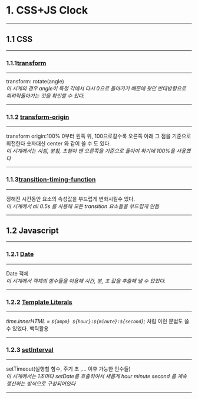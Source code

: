 # 1. CSS+JS Clock

---

## 1.1 CSS

---

### 1.1.1[transform](https://www.w3schools.com/cssref/css3_pr_transform.asp)

---

transform: rotate(angle)  
_이 시계의 경우 angle이 특정 각에서 다시 0으로 돌아가기 때문에 왓던 반대방향으로 휘리릭돌아가는 것을 확인할 수 있다._

---

### 1.1.2 [transform-origin](https://developer.mozilla.org/en-US/docs/Web/CSS/transform-origin)

---

transform origin:100%
0부터 왼쪽 위, 100으로갈수록 오른쪽 아래 그 점을 기준으로 회전한다 숫자대신 center 와 같이 쓸 수 도 있다.  
_이 시계에서는 시침, 분침, 초침이 맨 오른쪽을 기준으로 돌아야 하기에 100%을 사용했다_

---

### 1.1.3[transition-timing-function](http://tcpschool.com/css/css3_transform_transition)

---

정해진 시간동안 요소의 속성값을 부드럽게 변화시킬수 있다.  
_이 시계에서 all 0.5s 를 사용해 모든 transition 요소들을 부드럽게 만듬_

---

## 1.2 Javascript

---

### 1.2.1 [Date](https://developer.mozilla.org/ko/docs/Web/JavaScript/Reference/Global_Objects/Date)

---

Date 객체  
_이 시계에서 객체의 함수들을 이용해 시간, 분, 초 값을 추출해 낼 수 있었다._

---

### 1.2.2 [Template Literals](https://developer.mozilla.org/ko/docs/Web/JavaScript/Reference/Template_literals)

---

_time.innerHTML = `${ampm} ${hour}:${minute}:${second}`;_ 처럼 이런 문법도 쓸수 있었다. 백틱활용

---

### 1.2.3 [setInterval](https://ko.javascript.info/settimeout-setinterval)

---

setTimeout(실행할 함수, 주기 초 ,... 이후 가능한 인수들)  
_이 시계에서는 1초마다 setDate를 호출하여서 새롭게 hour minute second 를 계속 갱신하는 방식으로 구성되어있다_

---
